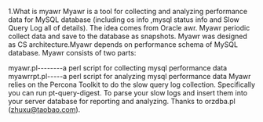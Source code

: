 1.What is myawr
Myawr is a tool for collecting and analyzing performance data for MySQL database (including os info ,mysql status info and Slow Query Log  all of details). The idea comes from Oracle awr. Myawr periodic collect data and save to the database as snapshots. Myawr was designed as CS architecture.Myawr depends on performance schema of MySQL database. Myawr consists of two parts:

myawr.pl--------a perl script for collecting mysql performance data
myawrrpt.pl-----a perl script for analyzing mysql performance data
Myawr relies on the Percona Toolkit to do the slow query log collection. Specifically you can run pt-query-digest. To parse your slow logs and insert them into your server database for reporting and analyzing. 
Thanks to orzdba.pl (zhuxu@taobao.com).

